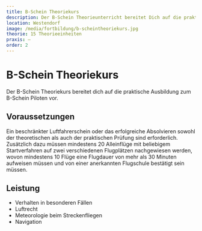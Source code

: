 ```yaml
---
title: B-Schein Theoriekurs
description: Der B-Schein Theorieunterricht bereitet Dich auf die praktische Ausbildung zum B-Schein Piloten vor. Es werden die Fächer Verhalten in besonderen Fällen, Luftrecht, Meteorologie beim Streckenfliegen und Navigation besprochen.
location: Westendorf
image: /media/fortbildung/b-scheintheoriekurs.jpg
theorie: 15 Theorieeinheiten
praxis: –
order: 2
---
```


# B-Schein Theoriekurs

Der B-Schein Theoriekurs bereitet dich auf die praktische Ausbildung zum B-Schein Piloten vor.

## Voraussetzungen

Ein beschränkter Luftfahrerschein oder das erfolgreiche Absolvieren sowohl der theoretischen als auch der praktischen Prüfung sind erforderlich. Zusätzlich dazu müssen mindestens 20 Alleinflüge mit beliebigem Startverfahren auf zwei verschiedenen Flugplätzen nachgewiesen werden, wovon mindestens 10 Flüge eine Flugdauer von mehr als 30 Minuten aufweisen müssen und von einer anerkannten Flugschule bestätigt sein müssen.
## Leistung

* Verhalten in besonderen Fällen
* Luftrecht
* Meteorologie beim Streckenfliegen
* Navigation
